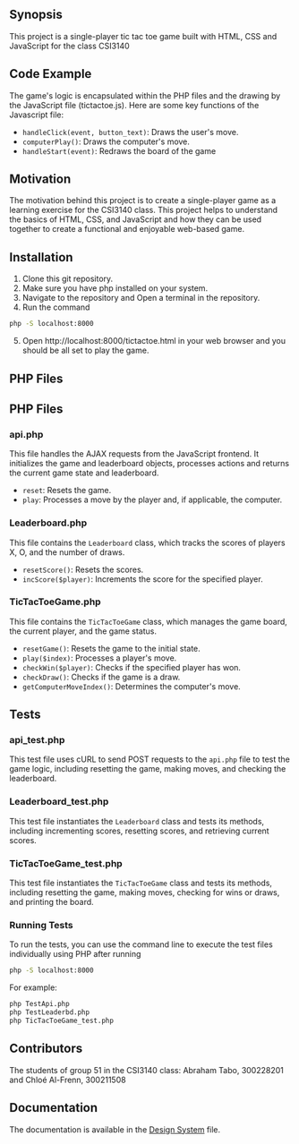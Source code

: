 ## Synopsis

This project is a single-player tic tac toe game built with HTML, CSS and JavaScript for the class CSI3140

## Code Example

The game's logic is encapsulated within the PHP files and the drawing by the JavaScript file (tictactoe.js). Here are some key functions of the Javascript file:

- `handleClick(event, button_text)`: Draws the user's move.
- `computerPlay()`: Draws the computer's move.
- `handleStart(event)`: Redraws the board of the game

## Motivation

The motivation behind this project is to create a single-player game as a learning exercise for the CSI3140 class. This project helps to understand the basics of HTML, CSS, and JavaScript and how they can be used together to create a functional and enjoyable web-based game.

## Installation

1. Clone this git repository.
2. Make sure you have php installed on your system.
3. Navigate to the repository and Open a terminal in the repository.
4. Run the command 
```bash 
php -S localhost:8000
```
5. Open http://localhost:8000/tictactoe.html in your web browser and you should be all set to play the game.

## PHP Files

## PHP Files

### api.php

This file handles the AJAX requests from the JavaScript frontend. It initializes the game and leaderboard objects, processes actions and returns the current game state and leaderboard.

- `reset`: Resets the game.
- `play`: Processes a move by the player and, if applicable, the computer.

### Leaderboard.php

This file contains the `Leaderboard` class, which tracks the scores of players X, O, and the number of draws. 

- `resetScore()`: Resets the scores.
- `incScore($player)`: Increments the score for the specified player.

### TicTacToeGame.php

This file contains the `TicTacToeGame` class, which manages the game board, the current player, and the game status. 

- `resetGame()`: Resets the game to the initial state.
- `play($index)`: Processes a player's move.
- `checkWin($player)`: Checks if the specified player has won.
- `checkDraw()`: Checks if the game is a draw.
- `getComputerMoveIndex()`: Determines the computer's move.

## Tests

### api_test.php

This test file uses cURL to send POST requests to the `api.php` file to test the game logic, including resetting the game, making moves, and checking the leaderboard.

### Leaderboard_test.php

This test file instantiates the `Leaderboard` class and tests its methods, including incrementing scores, resetting scores, and retrieving current scores.

### TicTacToeGame_test.php

This test file instantiates the `TicTacToeGame` class and tests its methods, including resetting the game, making moves, checking for wins or draws, and printing the board.

### Running Tests

To run the tests, you can use the command line to execute the test files individually using PHP after running 
```bash 
php -S localhost:8000
``` 
For example:

```bash
php TestApi.php
php TestLeaderbd.php
php TicTacToeGame_test.php
```

## Contributors

The students of group 51 in the CSI3140 class: Abraham Tabo, 300228201 and Chloé Al-Frenn, 300211508

## Documentation

The documentation is available in the [Design System](/docs/design_system.md) file.
